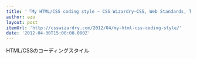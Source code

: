 ```yaml
---
title: '『My HTML/CSS coding style — CSS Wizardry—CSS, Web Standards, Typography, and Grids by Harry Roberts』'
author: azu
layout: post
itemUrl: 'http://csswizardry.com/2012/04/my-html-css-coding-style/'
date: '2012-04-30T15:00:00.000Z'
---
```

HTML/CSSのコーディングスタイル
